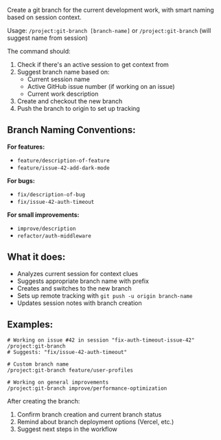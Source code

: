 Create a git branch for the current development work, with smart naming based on session context.

Usage: `/project:git-branch [branch-name]` or `/project:git-branch` (will suggest name from session)

The command should:
1. Check if there's an active session to get context from
2. Suggest branch name based on:
   - Current session name
   - Active GitHub issue number (if working on an issue)
   - Current work description
3. Create and checkout the new branch
4. Push the branch to origin to set up tracking

## Branch Naming Conventions:

**For features:**
- `feature/description-of-feature`
- `feature/issue-42-add-dark-mode`

**For bugs:**
- `fix/description-of-bug`
- `fix/issue-42-auth-timeout`

**For small improvements:**
- `improve/description`
- `refactor/auth-middleware`

## What it does:

- Analyzes current session for context clues
- Suggests appropriate branch name with prefix
- Creates and switches to the new branch
- Sets up remote tracking with `git push -u origin branch-name`
- Updates session notes with branch creation

## Examples:

```
# Working on issue #42 in session "fix-auth-timeout-issue-42"
/project:git-branch
# Suggests: "fix/issue-42-auth-timeout"

# Custom branch name
/project:git-branch feature/user-profiles

# Working on general improvements
/project:git-branch improve/performance-optimization
```

After creating the branch:
1. Confirm branch creation and current branch status
2. Remind about branch deployment options (Vercel, etc.)
3. Suggest next steps in the workflow 